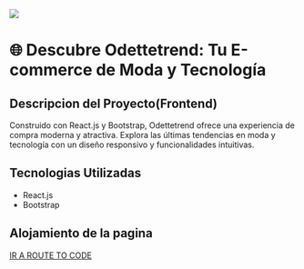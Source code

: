 <img src='https://i.imgur.com/KJNdGeL.png'></img>

<h1>🌐 Descubre Odettetrend: Tu E-commerce de Moda y Tecnología</h1>

<h2>Descripcion del Proyecto(Frontend)</h2>

<p>Construido con React.js y Bootstrap, Odettetrend ofrece una experiencia de compra moderna y atractiva. Explora las últimas tendencias en moda y tecnología con un diseño responsivo y funcionalidades intuitivas.</p>

<h2>Tecnologias Utilizadas</h2>
<ul>
<li>React.js</li>
<li>Bootstrap</li>
</ul>

<h2>Alojamiento de la pagina</h2>
<p><a href="https://routetocode.netlify.app/"> IR A ROUTE TO CODE</a></p>

